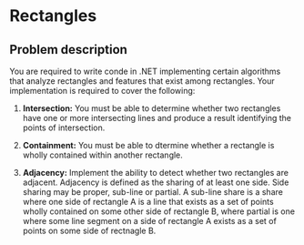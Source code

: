 # Rectangles

## Problem description

You are required to write conde in .NET implementing certain algorithms that analyze rectangles and features that exist among rectangles. Your implementation is required to cover the following:

1. **Intersection:** You must be able to determine whether two rectangles have one or more intersecting lines and produce a result identifying the points of intersection.

2. **Containment:** You must be able to dtermine whether a rectangle is wholly contained within another rectangle.

3. **Adjacency:** Implement the ability to detect whether two rectangles are adjacent. Adjacency is defined as the sharing of at least one side. Side sharing may be proper, sub-line or partial. A sub-line share is a share where one side of rectangle A is a line that exists as a set of points wholly contained on some other side of rectangle B, where partial is one where some line segment on a side of rectangle A exists as a set of points on some side of rectnagle B.
